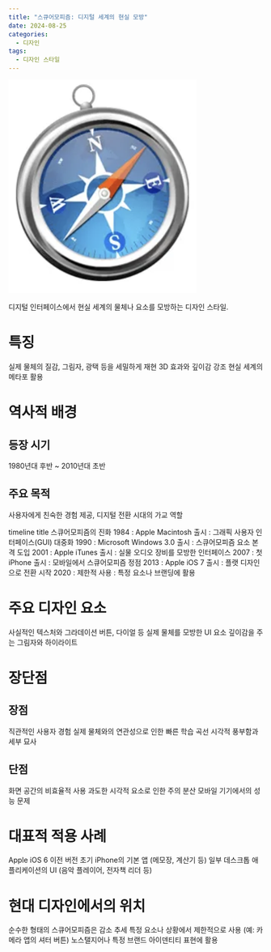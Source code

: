```yaml
---
title: "스큐어모피즘: 디지털 세계의 현실 모방"
date: 2024-08-25
categories:
  - 디자인
tags:
  - 디자인 스타일
---
```

<img src="/assets/images/designStyle/skeuomorphism.png" />


디지털 인터페이스에서 현실 세계의 물체나 요소를 모방하는 디자인 스타일.
# 특징

실제 물체의 질감, 그림자, 광택 등을 세밀하게 재현
3D 효과와 깊이감 강조
현실 세계의 메타포 활용

# 역사적 배경
## 등장 시기
1980년대 후반 ~ 2010년대 초반
## 주요 목적
사용자에게 친숙한 경험 제공, 디지털 전환 시대의 가교 역할
<div class="mermaid">
timeline
    title 스큐어모피즘의 진화
    1984 : Apple Macintosh 출시
         : 그래픽 사용자 인터페이스(GUI) 대중화
    1990 : Microsoft Windows 3.0 출시
         : 스큐어모피즘 요소 본격 도입
    2001 : Apple iTunes 출시
         : 실물 오디오 장비를 모방한 인터페이스
    2007 : 첫 iPhone 출시
         : 모바일에서 스큐어모피즘 정점
    2013 : Apple iOS 7 출시
         : 플랫 디자인으로 전환 시작
    2020 : 제한적 사용
         : 특정 요소나 브랜딩에 활용
</div>

# 주요 디자인 요소

사실적인 텍스처와 그라데이션
버튼, 다이얼 등 실제 물체를 모방한 UI 요소
깊이감을 주는 그림자와 하이라이트

# 장단점
## 장점

직관적인 사용자 경험
실제 물체와의 연관성으로 인한 빠른 학습 곡선
시각적 풍부함과 세부 묘사

## 단점

화면 공간의 비효율적 사용
과도한 시각적 요소로 인한 주의 분산
모바일 기기에서의 성능 문제

# 대표적 적용 사례

Apple iOS 6 이전 버전
초기 iPhone의 기본 앱 (메모장, 계산기 등)
일부 데스크톱 애플리케이션의 UI (음악 플레이어, 전자책 리더 등)

# 현대 디자인에서의 위치

순수한 형태의 스큐어모피즘은 감소 추세
특정 요소나 상황에서 제한적으로 사용 (예: 카메라 앱의 셔터 버튼)
노스탤지어나 특정 브랜드 아이덴티티 표현에 활용
